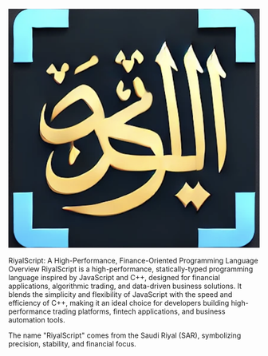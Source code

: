 ![RiyalScript Logo](docs/RiyalScript_Logo.png)

RiyalScript: A High-Performance, Finance-Oriented Programming Language
Overview
RiyalScript is a high-performance, statically-typed programming language inspired by JavaScript and C++, designed for financial applications, algorithmic trading, and data-driven business solutions. It blends the simplicity and flexibility of JavaScript with the speed and efficiency of C++, making it an ideal choice for developers building high-performance trading platforms, fintech applications, and business automation tools.

The name "RiyalScript" comes from the Saudi Riyal (SAR), symbolizing precision, stability, and financial focus.
